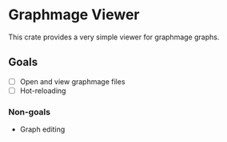 # Graphmage Viewer

This crate provides a very simple viewer for graphmage graphs.

## Goals
- [ ] Open and view graphmage files
- [ ] Hot-reloading

### Non-goals
- Graph editing

